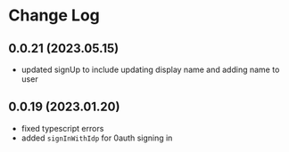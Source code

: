 # Change Log

## 0.0.21 (2023.05.15)

- updated signUp to include updating display name and adding name to user

## 0.0.19 (2023.01.20)

- fixed typescript errors
- added `signInWithIdp` for 0auth signing in
